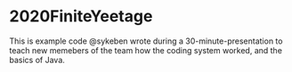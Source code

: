 # 2020FiniteYeetage

This is example code @sykeben wrote during a 30-minute-presentation to teach new memebers of the team how the coding system worked, and the basics of Java.
